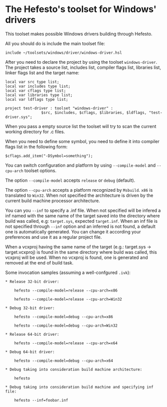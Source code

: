 # The Hefesto's toolset for Windows' drivers

This toolset makes possible Windows drivers building through Hefesto.

All you should do is include the main toolset file:

	include ~/toolsets/windows/driver/windows-driver.hsl
	
After you need to declare the project by using the toolset ``windows-driver``. The project takes a
source list, includes list, compiler flags list, libraries list, linker flags list and the target name:

	local var src type list;
	local var includes type list;
	local var cflags type list;
	local var libraries type list;
	local var ldflags type list;

	project test-driver : toolset "windows-driver" : 
					$src, $includes, $cflags, $libraries, $ldflags, "test-driver.sys";

When you pass a empty source list the toolset will try to scan the current working directory
for .c files.

When you need to define some symbol, you need to define it into compiler flags list in the following
form:

	$cflags.add_item("-DSymbol=something");
	
You can switch configuration and platform by using ``--compile-model`` and ``--cpu-arch`` toolset options.

The option ``--compile-model`` accepts ``release`` or ``debug`` (default).

The option ``--cpu-arch`` accepts a platform recognized by ``Msbuild``. ``x86`` is translated to ``Win32``.
When not specified the architecture is driven by the current build machine processor architecture.

You can you ``--inf`` to specify a .inf file. When not specified will be infered a inf named with the same
name of the target saved into the directory where build was called, e.g: ``target.sys``, expected ``target.inf``.
When an inf file is not specified through ``--inf`` option and an inferred is not found, a default one is automatically
generated. You can change it according your preferences and use it as a regular project file.

When a vcxproj having the same name of the target (e.g.: target.sys -> target.vcxproj) is found in the same
directory where build was called, this vcxproj will be used. When no vcxproj is found, one is generated and
removed at the end of build task.

Some invocation samples (assuming a well-confgured ``.ivk``):

	* Release 32-bit driver: 

		hefesto --compile-model=release --cpu-arch=x86
		
		hefesto --compile-model=release --cpu-arch=Win32
	
	* Debug 32-bit driver:
	
		hefesto --compile-model=debug --cpu-arch=x86
		
		hefesto --compile-model=debug --cpu-arch=Win32
		
	* Release 64-bit driver:
	
		hefesto --compile-model=release --cpu-arch=x64
		
	* Debug 64-bit driver:
	
		hefesto --compile-model=debug --cpu-arch=x64

	* Debug taking into consideration build machine architecture:
	
		hefesto
		
	* Debug taking into consideration build machine and specifying inf file:
	
		hefesto --inf=foobar.inf
